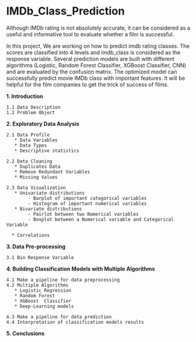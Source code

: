 # IMDb_Class_Prediction
Although IMDb rating is not absolutely accurate, it can be considered as a useful and informative tool to evaluate whether a film is successful.   

In this project, We are working on how to predict imdb rating classes. The scores are classified into 4 levels and imdb_class is considered as the response variable. Several prediction models are built with different algorithms (Logistic, Random Forest Classifier, XGBoost Classifier, CNN) and are evaluated by the confusion matrix. The optimized model can successfully predict movie IMDb class with important features. It will be helpful for the film companies to get the trick of success of films. 

**1. Introduction**  

    1.1 Data Description  
    1.2 Problem Object   
    
    
**2. Exploratory Data Analysis**   

    2.1 Data Profile     
       * Data Variables  
       * Data Types  
       * Descriptive statistics 
   
    2.2 Data Cleaning
       * Duplicates Data  
       * Remove Redundant Variables
       * Missing Values     
   
    2.3 Data Visualization  
       * Univariate distributions   
            - Barplot of important categorical variables
            - Histogram of important numerical variables                
       * Bivariate distributions
            - Pairlot between two Numerical variables
            - Boxplot between a Numerical variable and Categorical Variable
      
      * Correlations   
            
            
**3. Data Pre-processing**

    3.1 Bin Response Variable     
    
    
**4. Building Classification Models with Multiple Algorithms**  

    4.1 Make a pipeline for data preprocessing  
    4.2 Multiple Algorithms
       * Logistic Regression
       * Random Forest
       * XGBoost  Classifier
       * Deep-Learning models
   
    4.3 Make a pipeline for data prediction
    4.4 Interpretation of classification models results

**5.  Conclusions**
